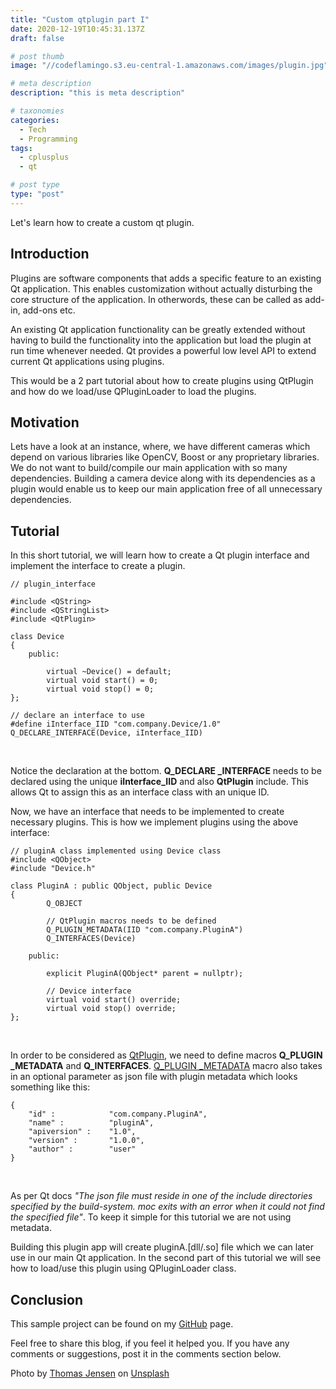 ```yaml
---
title: "Custom qtplugin part I"
date: 2020-12-19T10:45:31.137Z
draft: false

# post thumb
image: "//codeflamingo.s3.eu-central-1.amazonaws.com/images/plugin.jpg"

# meta description
description: "this is meta description"

# taxonomies
categories:
  - Tech
  - Programming
tags:
  - cplusplus
  - qt

# post type
type: "post"
---
```


Let's learn how to create a custom qt plugin.
<!--more-->

## Introduction

Plugins are software components that adds a specific feature to an existing Qt application. This enables customization without actually disturbing the core structure of the application. In otherwords, these can be called as add-in, add-ons etc.

An existing Qt application functionality can be greatly extended without having to build the functionality into the application but load the plugin at run time whenever needed. Qt provides a powerful low level API to extend current Qt applications using plugins. 

This would be a 2 part tutorial about how to create plugins using QtPlugin and how do we load/use QPluginLoader to load the plugins.

## Motivation

Lets have a look at an instance, where, we have different cameras which depend on various libraries like OpenCV, Boost or any proprietary libraries. We do not want to build/compile our main application with so many dependencies. Building a camera device along with its dependencies as a plugin would enable us to keep our main application free of all unnecessary dependencies.

## Tutorial

In this short tutorial, we will learn how to create a Qt plugin interface and implement the interface to create a plugin.

```
// plugin_interface

#include <QString>
#include <QStringList>
#include <QtPlugin>

class Device
{
    public:

        virtual ~Device() = default;
        virtual void start() = 0;
        virtual void stop() = 0;
};

// declare an interface to use
#define iInterface_IID "com.company.Device/1.0"
Q_DECLARE_INTERFACE(Device, iInterface_IID)

``` 
<br />

Notice the declaration at the bottom. **Q_DECLARE _INTERFACE** needs to be declared using the unique **iInterface_IID** and also **QtPlugin** include.
This allows Qt to assign this as an interface class with an unique ID.

Now, we have an interface that needs to be implemented to create necessary plugins. This is how we implement plugins using the above interface:

```
// pluginA class implemented using Device class
#include <QObject>
#include "Device.h"

class PluginA : public QObject, public Device
{
        Q_OBJECT
        
        // QtPlugin macros needs to be defined
        Q_PLUGIN_METADATA(IID "com.company.PluginA")
        Q_INTERFACES(Device)

    public:

        explicit PluginA(QObject* parent = nullptr);

        // Device interface
        virtual void start() override;
        virtual void stop() override;
};

``` 
<br />

In order to be considered as [QtPlugin](https://doc.qt.io/qt-5/qtplugin.html), we need to define macros **Q_PLUGIN _METADATA** and **Q_INTERFACES**. [Q_PLUGIN _METADATA](https://doc.qt.io/qt-5/qtplugin.html#Q_PLUGIN_METADATA) macro also takes in an optional parameter as json file with plugin metadata which looks something like this:

```
{
    "id" :            "com.company.PluginA",
    "name" :          "pluginA",
    "apiversion" :    "1.0",
    "version" :       "1.0.0",
    "author" :        "user"
}

```
<br />

As per Qt docs *"The json file must reside in one of the include directories specified by the build-system. moc exits with an error when it could not find the specified file"*. To keep it simple for this tutorial we are not using metadata. 

Building this plugin app will create pluginA.[dll/.so] file which we can later use in our main Qt application. In the second part of this tutorial we will see how to load/use this plugin using QPluginLoader class.

## Conclusion

This sample project can be found on my [GitHub](https://github.com/SurKM9/PluginLoaderApp) page.

Feel free to share this blog, if you feel it helped you. If you have any comments or suggestions, post it in the comments section below.

<span>Photo by <a href="https://unsplash.com/@thomasjsn?utm_source=unsplash&amp;utm_medium=referral&amp;utm_content=creditCopyText">Thomas Jensen</a> on <a href="https://unsplash.com/s/photos/plugin?utm_source=unsplash&amp;utm_medium=referral&amp;utm_content=creditCopyText">Unsplash</a></span>